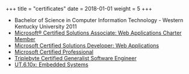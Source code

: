 +++
title = "certificates"
date = 2018-01-01
weight = 5
+++

- Bachelor of Science in Computer Information Technology - Western Kentucky University 2011
- [Microsoft® Certified Solutions Associate: Web Applications Charter Member](/certifications/MCSA_WebApps.pdf)
- [Microsoft Certified Solutions Developer: Web Applications](/certifications/MCSD_WebApps.pdf)
- [Microsoft Certified Professional](/certifications/MCP.pdf)
- [Triplebyte Certified Generalist Software Engineer](https://triplebyte.com/tb/alexander-dale-hagerman-vzj8gxa/certificate/track/generalist)
- [UT.6.10x: Embedded Systems](/certifications/Embedded_601.pdf)
